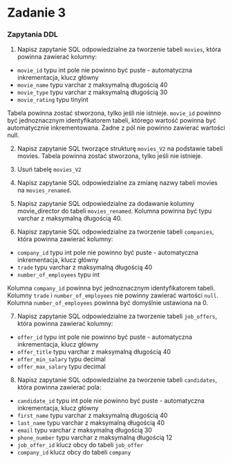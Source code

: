 # Zadanie 3

### Zapytania DDL

1) Napisz zapytanie SQL odpowiedzialne za tworzenie tabeli `movies`, która powinna zawierać kolumny:
 - `movie_id` typu int pole nie powinno być puste - automatyczna inkrementacja, klucz główny
 - `movie_name` typu varchar z maksymalną długością 40
 - `movie_type` typu varchar z maksymalną długością 30
 - `movie_rating` typu tinyint

Tabela powinna zostać stworzona, tylko jeśli nie istnieje. `movie_id` powinno być jednoznacznym identyfikatorem tabeli, którego wartość powinna być automatycznie inkrementowana. Żadne z pól nie powinno zawierać wartości null.

2) Napisz zapytanie SQL tworzące strukturę `movies_V2` na podstawie tabeli movies. Tabela powinna zostać stworzona, tylko jeśli nie istnieje.

3) Usuń tabelę `movies_V2`

4) Napisz zapytanie SQL odpowiedzialne za zmianę nazwy tabeli movies na `movies_renamed`.

5) Napisz zapytanie SQL odpowiedzialne za dodawanie kolumny movie_director do tabeli `movies_renamed`. Kolumna powinna być typu varchar z maksymalną długością 40.

6) Napisz zapytanie SQL odpowiedzialne za tworzenie tabeli `companies`, która powinna zawierać kolumny:
  - `company_id` typu int pole nie powinno być puste - automatyczna inkrementacja, klucz główny
  - `trade` typu varchar z maksymalną długością 40
  - `number_of_employees` typu int
    
Kolumna `company_id` powinna być jednoznacznym identyfikatorem tabeli. Kolumny `trade` i `number_of_employees` nie powinny zawierać wartości `null`. Kolumna `number_of_employees` powinna być domyślnie ustawiona na 0.


7) Napisz zapytanie SQL odpowiedzialne za tworzenie tabeli `job_offers`, która powinna zawierać kolumny:
  - `offer_id` typu int pole nie powinno być puste - automatyczna inkrementacja, klucz główny
  - `offer_title` typu varchar z maksymalną długością 40
  - `offer_min_salary` typu decimal
  - `offer_max_salary` typu decimal

8) Napisz zapytanie SQL odpowiedzialne za tworzenie tabeli `candidates`, która powinna zawierać pola:
 - `candidate_id` typu int pole nie powinno być puste - automatyczna inkrementacja, klucz główny
 - `first_name` typu varchar z maksymalną długością 40
 - `last_name` typu varchar z maksymalną długością 40
 - `email` typu varchar z maksymalną długością 30
 - `phone_number` typu varchar z maksymalną długością 12
 - `job_offer_id` klucz obcy do tabeli `job_offer`
 - `company_id` klucz obcy do tabeli `company`
